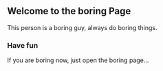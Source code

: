 ## Welcome to the boring Page

This person is a boring guy, always do boring things.

### Have fun

If you are boring now, just open the boring page...

